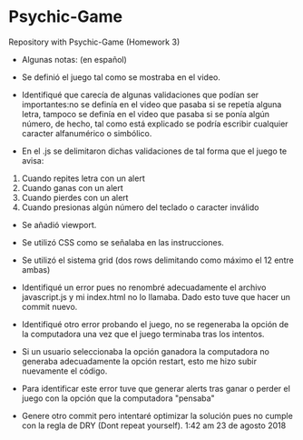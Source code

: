 # Psychic-Game
Repository with Psychic-Game (Homework 3)

* Algunas notas: (en español)

* Se definió el juego tal como se mostraba en el video.

* Identifiqué que carecía de algunas validaciones que podían ser importantes:no se definía en el video que pasaba si se repetía alguna letra, tampoco se definía en el video que pasaba si se ponía algún número, de hecho, tal como está explicado se podría escribir cualquier caracter alfanumérico o simbólico.

* En el .js se delimitaron dichas validaciones de tal forma que el juego te avisa:
1) Cuando repites letra con un alert
2) Cuando ganas con un alert
3) Cuando pierdes con un alert
4) Cuando presionas algún número del teclado o caracter inválido

* Se añadió viewport.
* Se utilizó CSS como se señalaba en las instrucciones.
* Se utilizó el sistema grid (dos rows delimitando como máximo el 12 entre ambas)


* Identifiqué un error pues no renombré adecuadamente el archivo javascript.js y mi index.html no lo llamaba. Dado esto tuve que hacer un commit nuevo.

* Identifiqué otro error probando el juego, no se regeneraba la opción de la computadora una vez que el juego terminaba tras los intentos.

* Si un usuario seleccionaba la opción ganadora la computadora no generaba adecuadamente la opción restart, esto me hizo subir nuevamente el código.

* Para identificar este error tuve que generar alerts tras ganar o perder el juego con la opción que la computadora "pensaba"

* Genere otro commit pero intentaré optimizar la solución pues no cumple con la regla de DRY (Dont repeat yourself). 1:42 am 23 de agosto 2018



